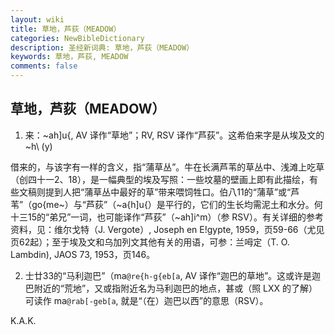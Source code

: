 ```yaml
---
layout: wiki
title: 草地，芦荻（MEADOW）
categories: NewBibleDictionary
description: 圣经新词典: 草地，芦荻（MEADOW）
keywords: 草地，芦荻, MEADOW
comments: false
---
```


## 草地，芦荻（MEADOW）

1. 来：~ah]u{, AV 译作“草地”；RV, RSV 译作“芦荻”。这希伯来字是从埃及文的 ~h\ (y)

借来的，与该字有一样的含义，指“蒲草丛”。牛在长满芦苇的草丛中、浅滩上吃草（创四十一2、18），是一幅典型的埃及写照：一些坟墓的壁画上即有此描绘，有些文稿则提到人把“蒲草丛中最好的草”带来喂饲牲口。伯八11的“蒲草”或“芦苇”（go{me~）与“芦荻”（~a{h]u{）是平行的，它们的生长均需泥土和水分。何十三15的“弟兄”一词，也可能译作“芦荻”（~ah]i^m）（参 RSV）。有关详细的参考资料，见：维尔戈特（J. Vergote）, Joseph en E!gypte, 1959，页59-66（尤见页62起）；至于埃及文和乌加列文其他有关的用语，可参：兰呣定（T. O. Lambdin), JAOS 73, 1953，页146。

2. 士廿33的“马利迦巴”（ma`@re{h-g{eb[a`, AV 译作“迦巴的草地”。这或许是迦巴附近的“荒地”，又或指附近名为马利迦巴的地点，甚或（照 LXX 的了解）可读作 ma`@rab[-geb[a`, 就是“（在）迦巴以西”的意思（RSV）。

K.A.K.








